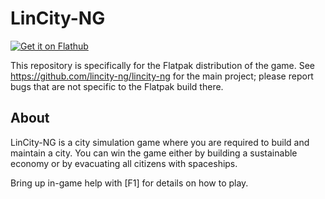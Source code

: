 # LinCity-NG

[![Get it on Flathub](https://flathub.org/api/badge)](https://flathub.org/)

This repository is specifically for the Flatpak distribution of the game. See https://github.com/lincity-ng/lincity-ng for the main project; please report bugs that are not specific to the Flatpak build there.

## About

LinCity-NG is a city simulation game where you are required to build and maintain a city.
You can win the game either by building a sustainable economy or by evacuating all citizens with spaceships.

Bring up in-game help with [F1] for details on how to play.
